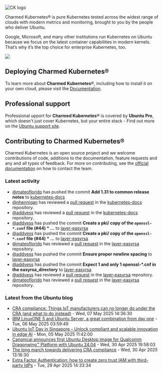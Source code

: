 ![CK logo](https://assets.ubuntu.com/v1/451d4cf4-Charmed+Kubernetes_RGB_onWhite_2022.svg)

Charmed Kubernetes® is pure Kubernetes tested across the widest range of clouds with modern metrics and monitoring, brought to you by the people who deliver Ubuntu.

Google, Microsoft, and many other institutions run Kubernetes on Ubuntu because we focus on the latest container capabilities in modern kernels. That’s why it’s the top choice for enterprise Kubernetes, too.

![](https://assets.ubuntu.com/v1/843c77b6-juju-at-a-glace.svg)

## Deploying Charmed Kubernetes®

To learn more about **Charmed Kubernetes**®, including how to install it on your own cloud, please visit the [Documentation][docs].

## Professional support

Professional upport for **Charmed Kubernetes**® is covered by **Ubuntu Pro**, which doesn't just cover Kubernetes, but your entire stack - Find out more on the [Ubuntu support site](https://ubuntu.com/support).

## Contributing to Charmed Kubernetes®

Charmed Kubernetes is an open source project and we welcome contributions of code, additions to the documentation, feature requests and any and all types of feedback. For more on contributing, see the [official documentation][get-in-touch] on how to contact the team.

<!-- LINKS -->
[docs]: https://ubuntu.com/kubernetes/docs
[get-in-touch]: https://ubuntu.com/kubernetes/docs/get-in-touch

### Latest activity

<!-- activity starts -->
 - [@mateoflorido](https://github.com/mateoflorido) has pushed the commit **Add 1.31 to common release notes** to [kubernetes-docs](https://github.com/charmed-kubernetes/kubernetes-docs)
 - [@nhennigan](https://github.com/nhennigan) has reviewed a [pull request](https://github.com/charmed-kubernetes/kubernetes-docs/pull/892) in the [kubernetes-docs](https://github.com/charmed-kubernetes/kubernetes-docs) repository.
 - [@addyess](https://github.com/addyess) has reviewed a [pull request](https://github.com/charmed-kubernetes/kubernetes-docs/pull/892) in the [kubernetes-docs](https://github.com/charmed-kubernetes/kubernetes-docs) repository.
 - [@addyess](https://github.com/addyess) has pushed the commit **Create a pki/ copy of the `openssl-*.conf` file (#44)  * ...** to [layer-easyrsa](https://github.com/charmed-kubernetes/layer-easyrsa)
 - [@addyess](https://github.com/addyess) has pushed the commit **Create a pki/ copy of the `openssl-*.conf` file (#44)  * ...** to [layer-easyrsa](https://github.com/charmed-kubernetes/layer-easyrsa)
 - [@mateoflorido](https://github.com/mateoflorido) has reviewed a [pull request](https://github.com/charmed-kubernetes/layer-easyrsa/pull/44) in the [layer-easyrsa](https://github.com/charmed-kubernetes/layer-easyrsa) repository.
 - [@addyess](https://github.com/addyess) has pushed the commit **Ensure proper newline spacing** to [layer-easyrsa](https://github.com/charmed-kubernetes/layer-easyrsa)
 - [@addyess](https://github.com/addyess) has pushed the commit **Expect 1 and only 1 openssl-*.cnf in the easyrsa_directory** to [layer-easyrsa](https://github.com/charmed-kubernetes/layer-easyrsa)
 - [@addyess](https://github.com/addyess) has reviewed a [pull request](https://github.com/charmed-kubernetes/layer-easyrsa/pull/44) in the [layer-easyrsa](https://github.com/charmed-kubernetes/layer-easyrsa) repository.
 - [@mateoflorido](https://github.com/mateoflorido) has reviewed a [pull request](https://github.com/charmed-kubernetes/layer-easyrsa/pull/44) in the [layer-easyrsa](https://github.com/charmed-kubernetes/layer-easyrsa) repository.
<!-- activity ends -->

<!-- roadmap starts -->

<!-- roadmap ends -->

### Latest from the Ubuntu blog

<!-- blog starts -->
* [CRA compliance: Things IoT manufacturers can no longer do under the CRA (and what to do instead)](https://ubuntu.com//blog/cra-compliance-iot-manufacturer-best-practices) - Wed, 07 May 2025 14:36:30 
* [IBM LinuxONE 5 and Ubuntu Server, a great combination from day one](https://ubuntu.com//blog/ibm-linuxone-emperor-5-ubuntu-server-integration) - Tue, 06 May 2025 03:59:49 
* [Ubuntu IoT Day in Singapore &#8211; Unlock compliant and scalable innovation in edge AI](https://ubuntu.com//blog/ubuntu-iot-day-singapore-2025) - Mon, 05 May 2025 11:42:00 
* [Canonical announces first Ubuntu Desktop image for Qualcomm Dragonwing™ Platform with Ubuntu 24.04](https://ubuntu.com//blog/canonical-announces-first-ubuntu-desktop-image-for-qualcomm-dragonwing-platform-with-ubuntu-24-04) - Wed, 30 Apr 2025 19:58:03 
* [The long march towards delivering CRA compliance](https://ubuntu.com//blog/march-events-cyber-resilience-act-compliance) - Wed, 30 Apr 2025 13:16:30 
* [Extra Factor Authentication: how to create zero trust IAM with third-party IdPs](https://ubuntu.com//blog/how-to-implement-zero-trust-into-third-party-idps) - Tue, 29 Apr 2025 14:33:34 
<!-- blog ends -->
